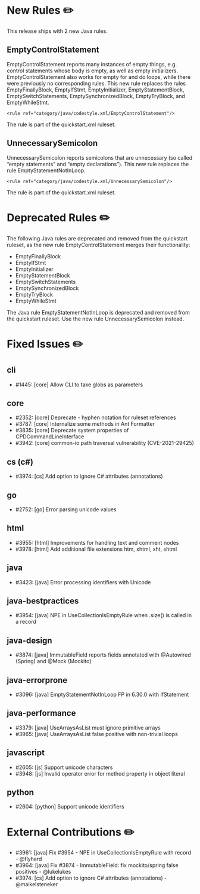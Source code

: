 # New Rules ✏️️

This release ships with 2 new Java rules.

## EmptyControlStatement

EmptyControlStatement reports many instances of empty things, e.g. control statements whose body is empty, as well as empty initializers.
EmptyControlStatement also works for empty for and do loops, while there were previously no corresponding rules.
This new rule replaces the rules EmptyFinallyBlock, EmptyIfStmt, EmptyInitializer, EmptyStatementBlock, EmptySwitchStatements, EmptySynchronizedBlock, EmptyTryBlock, and EmptyWhileStmt.

    <rule ref="category/java/codestyle.xml/EmptyControlStatement"/>

The rule is part of the quickstart.xml ruleset.

## UnnecessarySemicolon

UnnecessarySemicolon reports semicolons that are unnecessary (so called “empty statements” and “empty declarations”).
This new rule replaces the rule EmptyStatementNotInLoop.

    <rule ref="category/java/codestyle.xml/UnnecessarySemicolon"/>

The rule is part of the quickstart.xml ruleset.

# Deprecated Rules ✏️️

The following Java rules are deprecated and removed from the quickstart ruleset, as the new rule EmptyControlStatement merges their functionality:

- EmptyFinallyBlock
- EmptyIfStmt
- EmptyInitializer
- EmptyStatementBlock
- EmptySwitchStatements
- EmptySynchronizedBlock
- EmptyTryBlock
- EmptyWhileStmt

The Java rule EmptyStatementNotInLoop is deprecated and removed from the quickstart ruleset. Use the new rule UnnecessarySemicolon instead.

# Fixed Issues ✏️️

## cli
- #1445: [core] Allow CLI to take globs as parameters

## core
- #2352: [core] Deprecate <lang>-<ruleset> hyphen notation for ruleset references
- #3787: [core] Internalize some methods in Ant Formatter
- #3835: [core] Deprecate system properties of CPDCommandLineInterface
- #3942: [core] common-io path traversal vulnerability (CVE-2021-29425)

## cs (c#)
- #3974: [cs] Add option to ignore C# attributes (annotations)

## go
- #2752: [go] Error parsing unicode values

## html
- #3955: [html] Improvements for handling text and comment nodes
- #3978: [html] Add additional file extensions htm, xhtml, xht, shtml

## java
- #3423: [java] Error processing identifiers with Unicode

## java-bestpractices
- #3954: [java] NPE in UseCollectionIsEmptyRule when .size() is called in a record

## java-design
- #3874: [java] ImmutableField reports fields annotated with @Autowired (Spring) and @Mock (Mockito)

## java-errorprone
- #3096: [java] EmptyStatementNotInLoop FP in 6.30.0 with IfStatement

## java-performance
- #3379: [java] UseArraysAsList must ignore primitive arrays
- #3965: [java] UseArraysAsList false positive with non-trivial loops

## javascript
- #2605: [js] Support unicode characters
- #3948: [js] Invalid operator error for method property in object literal

## python
- #2604: [python] Support unicode identifiers

# External Contributions ✏️️

- #3961: [java] Fix #3954 - NPE in UseCollectionIsEmptyRule with record - @flyhard
- #3964: [java] Fix #3874 - ImmutableField: fix mockito/spring false positives - @lukelukes
- #3974: [cs] Add option to ignore C# attributes (annotations) - @maikelsteneker